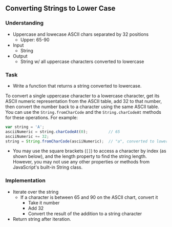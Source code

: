 ## Converting Strings to Lower Case

### Understanding
- Uppercase and lowecase ASCII chars separated by 32 positions
  + Upper: 65-90
- Input
  + String
- Output
  + String w/ all uppercase characters converted to lowercase

### Task
- Write a function that returns a string converted to lowercase.

To convert a single uppercase character to a lowercase character, get its ASCII numeric representation from the ASCII table, add 32 to that number, then convert the number back to a character using the same ASCII table. You can use the `String.fromCharCode` and the `String.charCodeAt` methods for these operations. For example:

```javascript
var string = 'A';
asciiNumeric = string.charCodeAt(0);         // 65
asciiNumeric += 32;
string = String.fromCharCode(asciiNumeric);  // "a", converted to lowercase
```
- You may use the square brackets (`[]`) to access a character by index (as shown below), and the length property to find the string length. However, you may not use any other properties or methods from JavaScript's built-in String class.

### Implementation
- Iterate over the string
  + If a character is between 65 and 90 on the ASCII chart, convert it
    * Take it number
    * Add 32
    * Convert the result of the addition to a string character
- Return string after iteration.